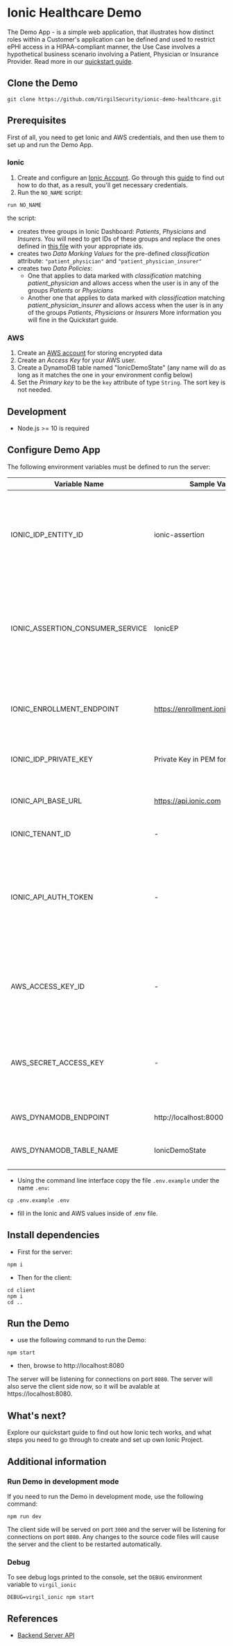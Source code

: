# Ionic Healthcare Demo

The Demo App - is a simple web application, that illustrates how distinct roles within a Customer's application can be defined and used to restrict ePHI access in a HIPAA-compliant manner, the Use Case involves a hypothetical business scenario involving a Patient, Physician or Insurance Provider. Read more in our [quickstart guide](https://virgil.atlassian.net/wiki/spaces/VI/pages/1079083143/Quickstart).

## Clone the Demo
```
git clone https://github.com/VirgilSecurity/ionic-demo-healthcare.git
```

## Prerequisites
First of all, you need to get Ionic and AWS credentials, and then use them to set up and run the Demo App.

### Ionic
1. Create and configure an [Ionic Account](https://dashboard.ionic.com). Go through this [guide](https://virgil.atlassian.net/wiki/spaces/VI/pages/1079083092/Create+and+Configure+Ionic+Account) to find out how to do that, as a result, you'll get necessary credentials.
2. Run the `NO_NAME` script:
```
run NO_NAME
```
  the script:
  - creates three groups in Ionic Dashboard: _Patients_, _Physicians_ and _Insurers_. You will need to get IDs of these groups and replace the ones defined in [this file](server/ionic/predefined-groups.js) with your appropriate ids.
  - creates two _Data Marking Values_ for the pre-defined _classification_ attribute: `"patient_physician"` and `"patient_physician_insurer"`
  - creates two _Data Policies_:
    * One that applies to data marked with _classification_ matching *patient_physician* and allows access when the user is in any of the groups _Patients_ or _Physicians_
    * Another one that applies to data marked with _classification_ matching *patient_physician_insurer* and allows access when the user is in any of the groups _Patients_, _Physicians_ or _Insurers_
More information you will fine in the Quickstart guide.

### AWS
1. Create an [AWS account](https://portal.aws.amazon.com/billing/signup) for storing encrypted data
2. Create an _Access Key_ for your AWS user.
3. Create a DynamoDB table named "IonicDemoState" (any name will do as long as it matches the one in your environment config below)
4. Set the _Primary key_ to be the `key` attribute of type `String`. The sort key is not needed.

## Development
- Node.js >= 10 is required

## Configure Demo App

The following environment variables must be defined to run the server:

| Variable Name | Sample Value | Description |
| ------------- | ------------ | ----------- |
| IONIC_IDP_ENTITY_ID | ionic-assertion | Identity provider name configured on your Ionic Enrollment Server. Used for SAML assertion generation |
| IONIC_ASSERTION_CONSUMER_SERVICE | IonicEP | Name of the SAML asssertion consumer configured on your Ionic Enrollment Server. Used for SAML assertion generation |
| IONIC_ENROLLMENT_ENDPOINT | https://enrollment.ionic.com/.../saml | URL of your Ionic Enrollment Server. Used for SAML assertion generation |
| IONIC_IDP_PRIVATE_KEY | Private Key in PEM format | Private key to use to sign SAML assertions |
| IONIC_API_BASE_URL | https://api.ionic.com | Ionic Management APIs base URL for your tenant |
| IONIC_TENANT_ID | - | Your Ionic tenant ID |
| IONIC_API_AUTH_TOKEN | - | Your Ionic API Key Secret Token (for accessing Management API). Must include SCIM User and Group management scopes |
| AWS_ACCESS_KEY_ID | - | Your AWS Access Key ID. This is read by the `aws-sdk` to authenticate requests to DynamoDB |
| AWS_SECRET_ACCESS_KEY | - | Your AWS Access Secret Key. This is read by the `aws-sdk` to authenticate requests to DynamoDB |
| AWS_DYNAMODB_ENDPOINT | http://localhost:8000 | Your DynamoDB endpoint |
| AWS_DYNAMODB_TABLE_NAME | IonicDemoState | Name of the configured DynamoDB table |

- Using the command line interface copy the file `.env.example` under the name `.env`:

```
cp .env.example .env
```
- fill in the Ionic and AWS values inside of .env file.


## Install dependencies

- First for the server:

```
npm i
```

- Then for the client:

```
cd client
npm i
cd ..
```

## Run the Demo
- use the following command to run the Demo:

```
npm start
```
- then, browse to http://localhost:8080

The server will be listening for connections on port `8080`. The server will also serve the client side now, so it will be avalable at https://localhost:8080.

## What's next?
Explore our quickstart guide to find out how Ionic tech works, and what steps you need to go through to create and set up own Ionic Project.  

## Additional information

### Run Demo in development mode
If you need to run the Demo in development mode, use the following command:

```
npm run dev
```

The client side will be served on port `3000` and the server will be listening for connections on port `8080`. Any changes to the source code files will cause the server and the client to be restarted automatically.


### Debug

To see debug logs printed to the console, set the `DEBUG` environment variable to `virgil_ionic`

```
DEBUG=virgil_ionic npm start
```

## References
- [Backend Server API](/API.md)

